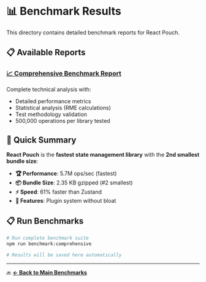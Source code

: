 # 📊 Benchmark Results

This directory contains detailed benchmark reports for React Pouch.

## 📋 **Available Reports**

### **[📈 Comprehensive Benchmark Report](./comprehensive-benchmark-report.md)**
Complete technical analysis with:
- Detailed performance metrics
- Statistical analysis (RME calculations)
- Test methodology validation
- 500,000 operations per library tested

## 🎯 **Quick Summary**

**React Pouch** is the **fastest state management library** with the **2nd smallest bundle size**:

- **🏆 Performance**: 5.7M ops/sec (fastest)
- **📦 Bundle Size**: 2.35 KB gzipped (#2 smallest)
- **⚡ Speed**: 61% faster than Zustand
- **🧩 Features**: Plugin system without bloat

## 📋 **Run Benchmarks**

```bash
# Run complete benchmark suite
npm run benchmark:comprehensive

# Results will be saved here automatically
```

---

🔙 **[← Back to Main Benchmarks](../BENCHMARKS.md)**